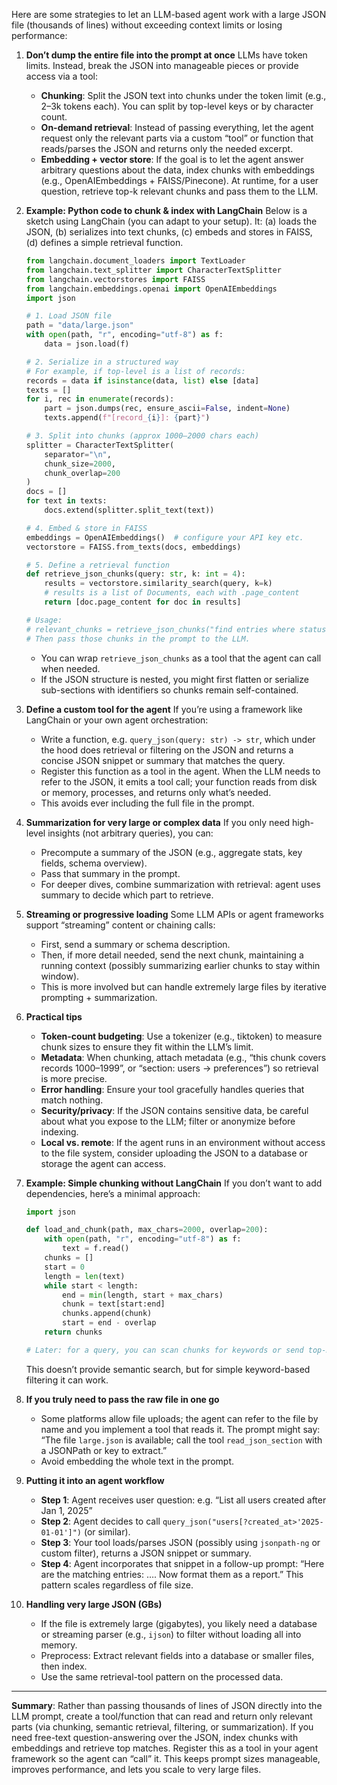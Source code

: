 Here are some strategies to let an LLM-based agent work with a large JSON file (thousands of lines) without exceeding context limits or losing performance:

1. **Don’t dump the entire file into the prompt at once**
   LLMs have token limits. Instead, break the JSON into manageable pieces or provide access via a tool:

   * **Chunking**: Split the JSON text into chunks under the token limit (e.g., 2–3k tokens each). You can split by top-level keys or by character count.
   * **On-demand retrieval**: Instead of passing everything, let the agent request only the relevant parts via a custom “tool” or function that reads/parses the JSON and returns only the needed excerpt.
   * **Embedding + vector store**: If the goal is to let the agent answer arbitrary questions about the data, index chunks with embeddings (e.g., OpenAIEmbeddings + FAISS/Pinecone). At runtime, for a user question, retrieve top-k relevant chunks and pass them to the LLM.

2. **Example: Python code to chunk & index with LangChain**
   Below is a sketch using LangChain (you can adapt to your setup). It: (a) loads the JSON, (b) serializes into text chunks, (c) embeds and stores in FAISS, (d) defines a simple retrieval function.

   ```python
   from langchain.document_loaders import TextLoader
   from langchain.text_splitter import CharacterTextSplitter
   from langchain.vectorstores import FAISS
   from langchain.embeddings.openai import OpenAIEmbeddings
   import json

   # 1. Load JSON file
   path = "data/large.json"
   with open(path, "r", encoding="utf-8") as f:
       data = json.load(f)

   # 2. Serialize in a structured way
   # For example, if top-level is a list of records:
   records = data if isinstance(data, list) else [data]
   texts = []
   for i, rec in enumerate(records):
       part = json.dumps(rec, ensure_ascii=False, indent=None)
       texts.append(f"[record_{i}]: {part}")

   # 3. Split into chunks (approx 1000–2000 chars each)
   splitter = CharacterTextSplitter(
       separator="\n",
       chunk_size=2000,
       chunk_overlap=200
   )
   docs = []
   for text in texts:
       docs.extend(splitter.split_text(text))

   # 4. Embed & store in FAISS
   embeddings = OpenAIEmbeddings()  # configure your API key etc.
   vectorstore = FAISS.from_texts(docs, embeddings)

   # 5. Define a retrieval function
   def retrieve_json_chunks(query: str, k: int = 4):
       results = vectorstore.similarity_search(query, k=k)
       # results is a list of Documents, each with .page_content
       return [doc.page_content for doc in results]

   # Usage:
   # relevant_chunks = retrieve_json_chunks("find entries where status is 'active'")
   # Then pass those chunks in the prompt to the LLM.
   ```

   * You can wrap `retrieve_json_chunks` as a tool that the agent can call when needed.
   * If the JSON structure is nested, you might first flatten or serialize sub-sections with identifiers so chunks remain self-contained.

3. **Define a custom tool for the agent**
   If you’re using a framework like LangChain or your own agent orchestration:

   * Write a function, e.g. `query_json(query: str) -> str`, which under the hood does retrieval or filtering on the JSON and returns a concise JSON snippet or summary that matches the query.
   * Register this function as a tool in the agent. When the LLM needs to refer to the JSON, it emits a tool call; your function reads from disk or memory, processes, and returns only what’s needed.
   * This avoids ever including the full file in the prompt.

4. **Summarization for very large or complex data**
   If you only need high-level insights (not arbitrary queries), you can:

   * Precompute a summary of the JSON (e.g., aggregate stats, key fields, schema overview).
   * Pass that summary in the prompt.
   * For deeper dives, combine summarization with retrieval: agent uses summary to decide which part to retrieve.

5. **Streaming or progressive loading**
   Some LLM APIs or agent frameworks support “streaming” content or chaining calls:

   * First, send a summary or schema description.
   * Then, if more detail needed, send the next chunk, maintaining a running context (possibly summarizing earlier chunks to stay within window).
   * This is more involved but can handle extremely large files by iterative prompting + summarization.

6. **Practical tips**

   * **Token-count budgeting**: Use a tokenizer (e.g., tiktoken) to measure chunk sizes to ensure they fit within the LLM’s limit.
   * **Metadata**: When chunking, attach metadata (e.g., “this chunk covers records 1000–1999”, or “section: users → preferences”) so retrieval is more precise.
   * **Error handling**: Ensure your tool gracefully handles queries that match nothing.
   * **Security/privacy**: If the JSON contains sensitive data, be careful about what you expose to the LLM; filter or anonymize before indexing.
   * **Local vs. remote**: If the agent runs in an environment without access to the file system, consider uploading the JSON to a database or storage the agent can access.

7. **Example: Simple chunking without LangChain**
   If you don’t want to add dependencies, here’s a minimal approach:

   ```python
   import json

   def load_and_chunk(path, max_chars=2000, overlap=200):
       with open(path, "r", encoding="utf-8") as f:
           text = f.read()
       chunks = []
       start = 0
       length = len(text)
       while start < length:
           end = min(length, start + max_chars)
           chunk = text[start:end]
           chunks.append(chunk)
           start = end - overlap
       return chunks

   # Later: for a query, you can scan chunks for keywords or send top-N chunks to the LLM.
   ```

   This doesn’t provide semantic search, but for simple keyword-based filtering it can work.

8. **If you truly need to pass the raw file in one go**

   * Some platforms allow file uploads; the agent can refer to the file by name and you implement a tool that reads it. The prompt might say: “The file `large.json` is available; call the tool `read_json_section` with a JSONPath or key to extract.”
   * Avoid embedding the whole text in the prompt.

9. **Putting it into an agent workflow**

   * **Step 1**: Agent receives user question: e.g. “List all users created after Jan 1, 2025”
   * **Step 2**: Agent decides to call `query_json("users[?created_at>'2025-01-01']")` (or similar).
   * **Step 3**: Your tool loads/parses JSON (possibly using `jsonpath-ng` or custom filter), returns a JSON snippet or summary.
   * **Step 4**: Agent incorporates that snippet in a follow-up prompt: “Here are the matching entries: …. Now format them as a report.”
     This pattern scales regardless of file size.

10. **Handling very large JSON (GBs)**

    * If the file is extremely large (gigabytes), you likely need a database or streaming parser (e.g., `ijson`) to filter without loading all into memory.
    * Preprocess: Extract relevant fields into a database or smaller files, then index.
    * Use the same retrieval-tool pattern on the processed data.

---

**Summary**: Rather than passing thousands of lines of JSON directly into the LLM prompt, create a tool/function that can read and return only relevant parts (via chunking, semantic retrieval, filtering, or summarization). If you need free-text question-answering over the JSON, index chunks with embeddings and retrieve top matches. Register this as a tool in your agent framework so the agent can “call” it. This keeps prompt sizes manageable, improves performance, and lets you scale to very large files.
